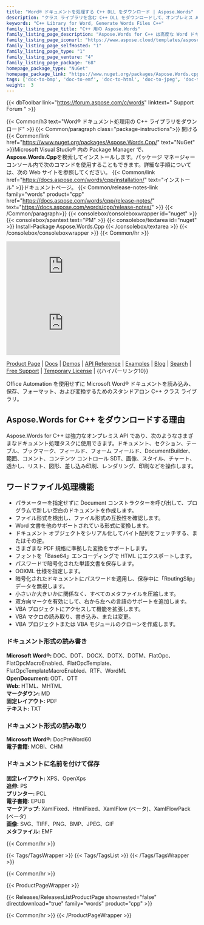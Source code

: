 ```yaml
---
title: "Word® ドキュメントを処理する C++ DLL をダウンロード | Aspose.Words"
description: "クラス ライブラリを含む C++ DLL をダウンロードして、オンプレミス API を介して Word® および OpenOffice® ドキュメント処理タスクを実行します。読み込み、編集、レンダリング、印刷、変換。"
keywords: "C++ Library for Word, Generate Words Files C++"
family_listing_page_title: "C++ 用の Aspose.Words"
family_listing_page_description: "Aspose.Words for C++ は高度な Word ドキュメント処理ライブラリで、独自の C++ アプリケーション内でドキュメントの作成や操作を含む幅広いドキュメント処理タスクを直接実行できます。"
family_listing_page_iconurl: "https://www.aspose.cloud/templates/aspose/App_Themes/V3/images/words/272x272/aspose_words-for-cpp.png"
family_listing_page_selfHosted: "1"
family_listing_page_type: "1"
family_listing_page_venture: "4"
family_listing_page_package: "68"
homepage_package_type: "NuGet"
homepage_package_link: "https://www.nuget.org/packages/Aspose.Words.cpp"
tags: ['doc-to-bmp', 'doc-to-emf', 'doc-to-html', 'doc-to-jpeg', 'doc-to-pdf', 'doc-to-png', 'doc-to-postscript', 'doc-to-ps', 'docx-to-epub', 'docx-to-gif', 'docx-to-html', 'docx-to-markdown', 'docx-to-md', 'docx-to-mhtml', 'docx-to-pcl', 'docx-to-pdf', 'word-to-bmp', 'word-to-emf', 'word-to-epub', 'word-to-gif', 'word-to-html', 'word-to-jpeg', 'word-to-markdown', 'word-to-md', 'word-to-mhtml', 'word-to-pcl', 'word-to-pdf', 'word-to-png', 'word-to-postscript', 'word-to-ps']
weight:  3
---
```


{{< dbToolbar link="https://forum.aspose.com/c/words" linktext=" Support Forum " >}}

{{< Common/h3 text="Word® ドキュメント処理用の C++ ライブラリをダウンロード"  >}}
{{< Common/paragraph class="package-instructions">}}
開ける
{{< Common/link href="https://www.nuget.org/packages/Aspose.Words.Cpp/" text="NuGet"  >}}Microsoft Visual Studio® 内の Package Manager で、 <b>Aspose.Words.Cpp</b>を検索してインストールします。パッケージ マネージャー コンソール内で次のコマンドを使用することもできます。詳細な手順については、次の Web サイトを参照してください。
{{< Common/link href="https://docs.aspose.com/words/cpp/installation/" text="インストール"  >}}ドキュメントページ。
{{< Common/release-notes-link family="words" product="cpp" href="https://docs.aspose.com/words/cpp/release-notes/" text="https://docs.aspose.com/words/cpp/release-notes/"  >}}
{{< /Common/paragraph>}}
{{< consolebox/consoleboxwrapper id="nuget" >}}
       {{< consolebox/spantext text="PM" >}}
       {{< consolebox/textarea id="nuget" >}} Install-Package Aspose.Words.Cpp {{< /consolebox/textarea >}}
{{< /consolebox/consoleboxwrapper >}}
{{< Common/hr >}}

![Nuget](https://img.shields.io/nuget/v/Aspose.Words.Cpp) ![Nuget](https://img.shields.io/nuget/dt/Aspose.Words.Cpp?label=nuget%20downloads)

[Product Page](https://products.aspose.com/words/cpp/) | [Docs](https://docs.aspose.com/words/cpp/) | [Demos](https://products.aspose.app/words/family) | [API Reference](https://reference.aspose.com/words/cpp) | [Examples](https://github.com/aspose-words/Aspose.Words-for-C) | [Blog](https://blog.aspose.com/category/words/) | [Search](https://search.aspose.com/) | [Free Support](https://forum.aspose.com/c/words) | [Temporary License](https://purchase.aspose.com/temporary-license) | {{ハイパーリンク10}}

Office Automation を使用せずに Microsoft Word® ドキュメントを読み込み、保存、フォーマット、および変換するためのスタンドアロン C++ クラス ライブラリ。

## Aspose.Words for C++ をダウンロードする理由

Aspose.Words for C++ は強力なオンプレミス API であり、次のようなさまざまなドキュメント処理タスクに使用できます。ドキュメント、セクション、テーブル、ブックマーク、フィールド、フォーム フィールド、DocumentBuilder、範囲、コメント、コンテンツ コントロール SDT、画像、スタイル、チャート、透かし、リスト、図形、差し込み印刷、レンダリング、印刷などを操作します。

## ワードファイル処理機能

- パラメーターを指定せずに Document コンストラクターを呼び出して、プログラムで新しい空白のドキュメントを作成します。
- ファイル形式を検出し、ファイル形式の互換性を確認します。
- Word 文書を他のサポートされている形式に変換します。
- ドキュメント オブジェクトをシリアル化してバイト配列をフェッチする、またはその逆。
- さまざまな PDF 規格に準拠した変換をサポートします。
- フォントを「Base64」エンコーディングで HTML にエクスポートします。
- パスワードで暗号化された単語文書を保存します。
- OOXML 仕様を指定します。
- 暗号化されたドキュメントにパスワードを適用し、保存中に「RoutingSlip」データを無視します。
- 小さいか大きいかに関係なく、すべてのメタファイルを圧縮します。
- 双方向マークを有効にして、右から左への言語のサポートを追加します。
- VBA プロジェクトにアクセスして機能を拡張します。
- VBA マクロの読み取り、書き込み、または変更。
- VBA プロジェクトまたは VBA モジュールのクローンを作成します。

### ドキュメント形式の読み書き

**Microsoft Word®:** DOC、DOT、DOCX、DOTX、DOTM、FlatOpc、FlatOpcMacroEnabled、FlatOpcTemplate、FlatOpcTemplateMacroEnabled、RTF、WordML\
**OpenDocument:** ODT、OTT\
**Web:** HTML、MHTML\
**マークダウン:** MD\
**固定レイアウト:** PDF\
**テキスト:** TXT

### ドキュメント形式の読み取り

**Microsoft Word®:** DocPreWord60\
**電子書籍:** MOBI、CHM

### ドキュメントに名前を付けて保存

**固定レイアウト:** XPS、OpenXps\
**追伸:** PS\
**プリンター:** PCL\
**電子書籍:** EPUB\
**マークアップ:** XamlFixed、HtmlFixed、XamlFlow (ベータ)、XamlFlowPack (ベータ)\
**画像:** SVG、TIFF、PNG、BMP、JPEG、GIF\
**メタファイル:** EMF

{{< Common/hr >}}

{{< Tags/TagsWrapper >}}
 {{< Tags/TagsList >}}
{{< /Tags/TagsWrapper >}}

{{< Common/hr >}}

{{< ProductPageWrapper >}}
<!-- ReleasesListProductPage-->
   {{< Releases/ReleasesListProductPage shownested="false"  directdownload="true" family="words" product="cpp" >}}
<!-- /ReleasesListProductPage-->
{{< Common/hr >}}
{{< /ProductPageWrapper >}}

